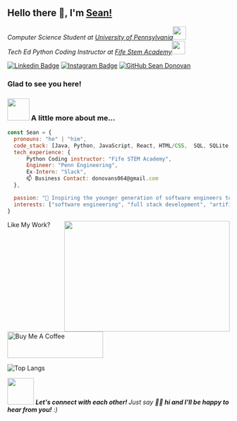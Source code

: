 ## Hello there 👋, I'm [Sean!](https://github.com/INTSEAN/)

<p><em>Computer Science Student at <a href="http://www.upenn.edu">University of Pennsylvania</a><img src="https://media.giphy.com/media/fYSnHlufseco8Fh93Z/giphy.gif" width="30"></br>Tech Ed Python Coding Instructor at <a href="https://fife.cis.upenn.edu/">Fife Stem Academy</a><img src="https://media.giphy.com/media/WUlplcMpOCEmTGBtBW/giphy.gif" width="30"> 
</em></p>


[![Linkedin Badge](https://img.shields.io/badge/-LinkedIn-0e76a8?style=flat-square&logo=Linkedin&logoColor=white)](https://www.linkedin.com/in/seandonovan-upenn/)
[![Instagram Badge](https://img.shields.io/badge/-Instagram-e4405f?style=flat-square&logo=Instagram&logoColor=white)](https://instagram.com/sensei.sean_/)
[![GitHub Sean Donovan](https://img.shields.io/github/followers/INTSEAN?label=follow&style=social)](https://github.com/INTSEAN)
### Glad to see you here! &nbsp;


### <img src="https://media.giphy.com/media/VgCDAzcKvsR6OM0uWg/giphy.gif" width="50"> A little more about me...  

```javascript
const Sean = {
  pronouns: "he" | "him",
  code_stack: [Java, Python, JavaScript, React, HTML/CSS,  SQL, SQLite, C, OCaml, Git],
  tech_experience: {
      Python Coding instructor: "Fife STEM Academy",
      Engineer: "Penn Engineering",
      Ex-Intern: "Slack",
      📫 Business Contact: donovans064@gmail.com
  },

  passion: "💞️ Inspiring the younger generation of software engineers to dream",
  interests: ["software engineering", "full stack development", "artificial intelligence"],
}
```
<img align="right" height="250" width="375" alt="" src="https://raw.githubusercontent.com/iampavangandhi/iampavangandhi/master/gifs/coder.gif" />
Like My Work?



<a href="https://www.buymeacoffee.com/donovans064" target="_blank"><img src="https://cdn.buymeacoffee.com/buttons/v2/default-yellow.png" alt="Buy Me A Coffee" height="60px" width="217px" ></a>

![Top Langs](https://github-readme-stats.vercel.app/api/top-langs/?username=INTSEAN&hide_progress=true)


<img src="https://media.giphy.com/media/LnQjpWaON8nhr21vNW/giphy.gif" width="60"> <em><b>Let's connect with each other! </b> Just say <b>👋🏽 hi and I'll be happy to hear from you!</b> :)</em>

<!---
INTSEAN/INTSEAN is a ✨ special ✨ repository because its `README.md` (this file) appears on your GitHub profile.
You can click the Preview link to take a look at your changes.
--->
